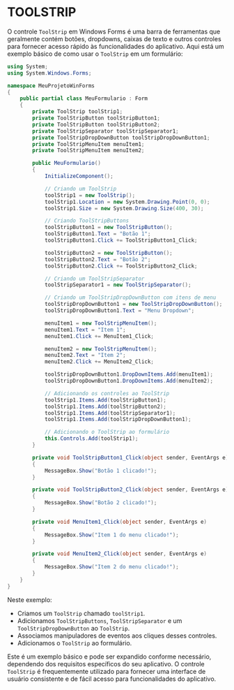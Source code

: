 # TOOLSTRIP
O controle `ToolStrip` em Windows Forms é uma barra de ferramentas que geralmente contém botões, dropdowns, caixas de texto e outros controles para fornecer acesso rápido às funcionalidades do aplicativo. Aqui está um exemplo básico de como usar o `ToolStrip` em um formulário:

```csharp
using System;
using System.Windows.Forms;

namespace MeuProjetoWinForms
{
    public partial class MeuFormulario : Form
    {
        private ToolStrip toolStrip1;
        private ToolStripButton toolStripButton1;
        private ToolStripButton toolStripButton2;
        private ToolStripSeparator toolStripSeparator1;
        private ToolStripDropDownButton toolStripDropDownButton1;
        private ToolStripMenuItem menuItem1;
        private ToolStripMenuItem menuItem2;

        public MeuFormulario()
        {
            InitializeComponent();

            // Criando um ToolStrip
            toolStrip1 = new ToolStrip();
            toolStrip1.Location = new System.Drawing.Point(0, 0);
            toolStrip1.Size = new System.Drawing.Size(400, 30);

            // Criando ToolStripButtons
            toolStripButton1 = new ToolStripButton();
            toolStripButton1.Text = "Botão 1";
            toolStripButton1.Click += ToolStripButton1_Click;

            toolStripButton2 = new ToolStripButton();
            toolStripButton2.Text = "Botão 2";
            toolStripButton2.Click += ToolStripButton2_Click;

            // Criando um ToolStripSeparator
            toolStripSeparator1 = new ToolStripSeparator();

            // Criando um ToolStripDropDownButton com itens de menu
            toolStripDropDownButton1 = new ToolStripDropDownButton();
            toolStripDropDownButton1.Text = "Menu Dropdown";

            menuItem1 = new ToolStripMenuItem();
            menuItem1.Text = "Item 1";
            menuItem1.Click += MenuItem1_Click;

            menuItem2 = new ToolStripMenuItem();
            menuItem2.Text = "Item 2";
            menuItem2.Click += MenuItem2_Click;

            toolStripDropDownButton1.DropDownItems.Add(menuItem1);
            toolStripDropDownButton1.DropDownItems.Add(menuItem2);

            // Adicionando os controles ao ToolStrip
            toolStrip1.Items.Add(toolStripButton1);
            toolStrip1.Items.Add(toolStripButton2);
            toolStrip1.Items.Add(toolStripSeparator1);
            toolStrip1.Items.Add(toolStripDropDownButton1);

            // Adicionando o ToolStrip ao formulário
            this.Controls.Add(toolStrip1);
        }

        private void ToolStripButton1_Click(object sender, EventArgs e)
        {
            MessageBox.Show("Botão 1 clicado!");
        }

        private void ToolStripButton2_Click(object sender, EventArgs e)
        {
            MessageBox.Show("Botão 2 clicado!");
        }

        private void MenuItem1_Click(object sender, EventArgs e)
        {
            MessageBox.Show("Item 1 do menu clicado!");
        }

        private void MenuItem2_Click(object sender, EventArgs e)
        {
            MessageBox.Show("Item 2 do menu clicado!");
        }
    }
}
```

Neste exemplo:

- Criamos um `ToolStrip` chamado `toolStrip1`.
- Adicionamos `ToolStripButtons`, `ToolStripSeparator` e um `ToolStripDropDownButton` ao `ToolStrip`.
- Associamos manipuladores de eventos aos cliques desses controles.
- Adicionamos o `ToolStrip` ao formulário.

Este é um exemplo básico e pode ser expandido conforme necessário, dependendo dos requisitos específicos do seu aplicativo. O controle `ToolStrip` é frequentemente utilizado para fornecer uma interface de usuário consistente e de fácil acesso para funcionalidades do aplicativo.